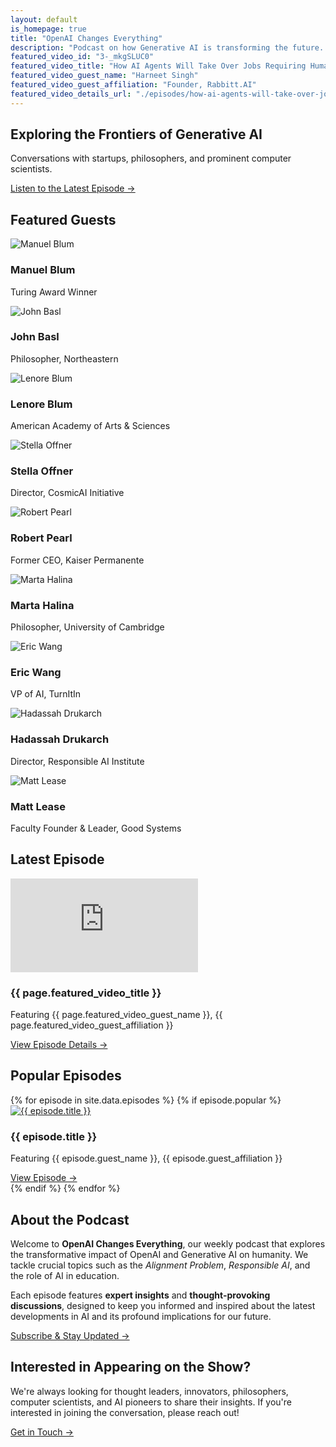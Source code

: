 ```yaml
---
layout: default
is_homepage: true
title: "OpenAI Changes Everything"
description: "Podcast on how Generative AI is transforming the future. Interviews with startup founders, philosophers, and computer scientists"
featured_video_id: "3-_mkgSLUC0"
featured_video_title: "How AI Agents Will Take Over Jobs Requiring Human Intelligence"
featured_video_guest_name: "Harneet Singh"
featured_video_guest_affiliation: "Founder, Rabbitt.AI"
featured_video_details_url: "./episodes/how-ai-agents-will-take-over-jobs-requiring-human-intelligence/"
---
```


<main>
  <section id="hero" class="bg-gradient-to-r from-gray-50 to-gray-100 py-24 px-4 text-center">
    <div class="max-w-4xl mx-auto">
      <h1 class="text-5xl font-extrabold text-gray-800 mb-6">
        Exploring the Frontiers of <span class="text-orange-500">Generative AI</span>
      </h1>
      <p class="text-xl text-gray-600 mb-10">
        Conversations with startups, philosophers, and prominent computer scientists.
      </p>
      <a href="#latest-episode"
         class="inline-block bg-orange-500 text-white px-8 py-3 rounded-full shadow-lg hover:bg-orange-600 transition duration-300">
        Listen to the Latest Episode →
      </a>
    </div>
  </section>

<section class="py-16 px-4 bg-white">
  <div class="max-w-6xl mx-auto text-center">
    <h2 class="text-3xl font-bold text-gray-800 mb-8">Featured Guests</h2>
    <div class="grid grid-cols-1 sm:grid-cols-2 md:grid-cols-3 lg:grid-cols-4 gap-8">
      <!-- Guest Card -->
      <div class="flex flex-col items-center">
        <img src="/assets/guests/manuel-blum.png" alt="Manuel Blum"  class="rounded-full w-36 h-36 object-cover shadow-lg border-4 border-orange-300 mb-4 transform transition duration-300 hover:scale-105 hover:shadow-2xl">
        <h3 class="text-xl font-semibold text-gray-800">Manuel Blum</h3>
        <p class="text-gray-500">Turing Award Winner</p>
      </div>
      <div class="flex flex-col items-center">
        <img src="/assets/guests/john-basl.jpg" alt="John Basl"  class="rounded-full w-36 h-36 object-cover shadow-lg border-4 border-orange-300 mb-4 transform transition duration-300 hover:scale-105 hover:shadow-2xl">
        <h3 class="text-xl font-semibold text-gray-800">John Basl</h3>
        <p class="text-gray-500">Philosopher, Northeastern</p>
      </div>
      <div class="flex flex-col items-center">
        <img src="/assets/guests/lenore-blum.jpeg" alt="Lenore Blum"  class="rounded-full w-36 h-36 object-cover shadow-lg border-4 border-orange-300 mb-4 transform transition duration-300 hover:scale-105 hover:shadow-2xl">
        <h3 class="text-xl font-semibold text-gray-800">Lenore Blum</h3>
        <p class="text-gray-500">American Academy of Arts & Sciences</p>
      </div>
      <div class="flex flex-col items-center">
        <img src="/assets/guests/stella-offner.png" alt="Stella Offner"  class="rounded-full w-36 h-36 object-cover shadow-lg border-4 border-orange-300 mb-4 transform transition duration-300 hover:scale-105 hover:shadow-2xl">
        <h3 class="text-xl font-semibold text-gray-800">Stella Offner</h3>
        <p class="text-gray-500">Director, CosmicAI Initiative</p>
      </div>
      <div class="flex flex-col items-center">
        <img src="/assets/guests/robert-pearl.png" alt="Robert Pearl"  class="rounded-full w-36 h-36 object-cover shadow-lg border-4 border-orange-300 mb-4 transform transition duration-300 hover:scale-105 hover:shadow-2xl">
        <h3 class="text-xl font-semibold text-gray-800">Robert Pearl</h3>
        <p class="text-gray-500">Former CEO, Kaiser Permanente</p>
      </div>
      <div class="flex flex-col items-center">
        <img src="/assets/guests/marta-halina.jpg" alt="Marta Halina"  class="rounded-full w-36 h-36 object-cover shadow-lg border-4 border-orange-300 mb-4 transform transition duration-300 hover:scale-105 hover:shadow-2xl">
        <h3 class="text-xl font-semibold text-gray-800">Marta Halina</h3>
        <p class="text-gray-500">Philosopher, University of Cambridge</p>
      </div>
      <div class="flex flex-col items-center">
        <img src="/assets/guests/eric-wang.webp" alt="Eric Wang"  class="rounded-full w-36 h-36 object-cover shadow-lg border-4 border-orange-300 mb-4 transform transition duration-300 hover:scale-105 hover:shadow-2xl">
        <h3 class="text-xl font-semibold text-gray-800">Eric Wang</h3>
        <p class="text-gray-500">VP of AI, TurnItIn</p>
      </div>
      <div class="flex flex-col items-center">
        <img src="/assets/guests/hadassah-drukarch.webp" alt="Hadassah Drukarch"  class="rounded-full w-36 h-36 object-cover shadow-lg border-4 border-orange-300 mb-4 transform transition duration-300 hover:scale-105 hover:shadow-2xl">
        <h3 class="text-xl font-semibold text-gray-800">Hadassah Drukarch</h3>
        <p class="text-gray-500">Director, Responsible AI Institute</p>
      </div>
      <div class="flex flex-col items-center">
        <img src="/assets/guests/matt-lease.jpg" alt="Matt Lease"  class="rounded-full w-36 h-36 object-cover shadow-lg border-4 border-orange-300 mb-4 transform transition duration-300 hover:scale-105 hover:shadow-2xl">
        <h3 class="text-xl font-semibold text-gray-800">Matt Lease</h3>
        <p class="text-gray-500">Faculty Founder & Leader, Good Systems</p>
      </div>      
    </div>
  </div>
</section>

<section id="latest-episode" class="py-16 px-4 bg-gray-50">
  <div class="max-w-4xl mx-auto text-center">
    <h2 class="text-3xl font-bold text-gray-800 mb-8">Latest Episode</h2>
    <div class="aspect-video mb-8 shadow-lg rounded-lg overflow-hidden">
      <iframe 
        class="w-full h-full"
        src="https://www.youtube.com/embed/{{ page.featured_video_id }}" 
        title="{{ page.featured_video_title }}"
        frameborder="0"
        allow="accelerometer; autoplay; clipboard-write; encrypted-media; gyroscope; picture-in-picture; web-share"
        allowfullscreen>
      </iframe>
    </div>
    <h3 class="text-2xl font-semibold text-orange-500 mb-2">
      {{ page.featured_video_title }}
    </h3>
    <p class="text-gray-600 mb-6">
      Featuring {{ page.featured_video_guest_name }}, {{ page.featured_video_guest_affiliation }}
    </p>
    <a href="{{ page.featured_video_details_url }}" class="inline-block bg-orange-500 text-white px-8 py-3 rounded-full shadow hover:bg-orange-600 transition duration-300">
      View Episode Details →
    </a>
  </div>
</section>

<section id="popular-episodes" class="py-16 px-4 bg-white">
  <div class="max-w-6xl mx-auto text-center">
    <h2 class="text-3xl font-bold text-gray-800 mb-10">Popular Episodes</h2>
    <div class="grid grid-cols-1 md:grid-cols-2 lg:grid-cols-3 gap-8">
      {% for episode in site.data.episodes %}
        {% if episode.popular %}
        <div class="border rounded-lg shadow hover:shadow-lg transition overflow-hidden">
          <!-- Thumbnail -->
          <a href="/episodes/{{ episode.id }}" class="block aspect-video bg-gray-100">
            <img class="w-full h-full object-cover" 
                 src="https://img.youtube.com/vi/{{ episode.youtube_id }}/hqdefault.jpg" 
                 alt="{{ episode.title }}">
          </a>
          <!-- Episode Details -->
          <div class="p-4 text-left">
            <h3 class="text-xl font-semibold text-orange-500 mb-2">{{ episode.title }}</h3>
            <p class="text-gray-600 text-sm mb-4">Featuring {{ episode.guest_name }}, {{ episode.guest_affiliation }}</p>
            <a href="/episodes/{{ episode.id }}" class="text-orange-500 font-semibold hover:text-orange-600">
              View Episode &rarr;
            </a>
          </div>
        </div>
        {% endif %}
      {% endfor %}
    </div>
  </div>
</section>

<section id="about" class="py-16 px-4 bg-gray-50">
  <div class="max-w-4xl mx-auto text-center">
    <h2 class="text-3xl font-bold text-gray-800 mb-6">About the Podcast</h2>
    <p class="text-lg text-gray-700 leading-relaxed mb-6">
      Welcome to <strong class="text-orange-500">OpenAI Changes Everything</strong>, our weekly podcast that explores the transformative impact of OpenAI and Generative AI on humanity. We tackle crucial topics such as the <em>Alignment Problem</em>, <em>Responsible AI</em>, and the role of AI in education.
    </p>
    <p class="text-lg text-gray-700 leading-relaxed mb-6">
      Each episode features <strong>expert insights</strong> and <strong>thought-provoking discussions</strong>, designed to keep you informed and inspired about the latest developments in AI and its profound implications for our future.
    </p>
    <a href="https://www.youtube.com/channel/UCapl1e6UdNZsCkjvCIk9p4A?sub_confirmation=1" class="inline-block bg-orange-500 text-white px-8 py-3 rounded-full shadow hover:bg-orange-600 transition duration-300">
      Subscribe & Stay Updated →
    </a>
  </div>
</section>


<section id="appear-on-show" class="py-16 px-4 bg-orange-50">
  <div class="max-w-4xl mx-auto text-center">
    <h2 class="text-3xl font-bold text-gray-800 mb-4">Interested in Appearing on the Show?</h2>
    <p class="text-lg text-gray-700 mb-6">
      We're always looking for thought leaders, innovators, philosophers, computer scientists, and AI pioneers to share their insights. If you're interested in joining the conversation, please reach out!
    </p>
    <a href="mailto:hello@openaichangeseverything.com"
       class="inline-block bg-orange-500 text-white px-8 py-3 rounded-full shadow hover:bg-orange-600 transition duration-300">
      Get in Touch →
    </a>
  </div>
</section>

</main>
